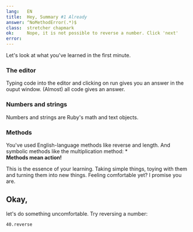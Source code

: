 ```yaml
---
lang:   EN
title:  Hey, Summary #1 Already
answer: ^NoMethodError(.*)$
class:  stretcher chapmark
ok:     Nope, it is not possible to reverse a number. Click 'next'
error:  
---
```


Let's look at what you've learned in the first minute.

### The editor
Typing code into the editor and clicking on run gives you an answer in the ouput window.
(Almost) all code gives an answer.

### Numbers and strings
Numbers and strings are Ruby's math and text objects.

### Methods
You've used English-language methods like reverse and length. And symbolic methods like the
multiplication method: \*  
__Methods mean action!__

This is the essence of your learning. Taking simple things, toying with them and turning them into
new things. Feeling comfortable yet? I promise you are.

## Okay,
let's do something uncomfortable. Try reversing a number:

    40.reverse
